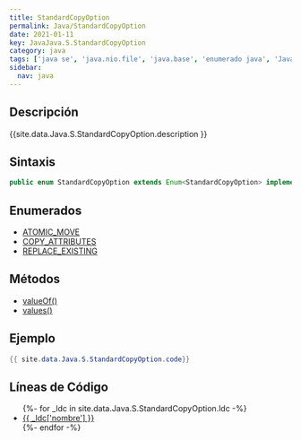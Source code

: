 ```yaml
---
title: StandardCopyOption
permalink: Java/StandardCopyOption
date: 2021-01-11
key: JavaJava.S.StandardCopyOption
category: java
tags: ['java se', 'java.nio.file', 'java.base', 'enumerado java', 'Java 1.7']
sidebar: 
  nav: java
---
```


## Descripción
{{site.data.Java.S.StandardCopyOption.description }}

## Sintaxis
~~~java
public enum StandardCopyOption extends Enum<StandardCopyOption> implements CopyOption
~~~

## Enumerados
* [ATOMIC_MOVE](/Java/StandardCopyOption/ATOMIC_MOVE)
* [COPY_ATTRIBUTES](/Java/StandardCopyOption/COPY_ATTRIBUTES)
* [REPLACE_EXISTING](/Java/StandardCopyOption/REPLACE_EXISTING)

## Métodos
* [valueOf()](/Java/StandardCopyOption/valueOf)
* [values()](/Java/StandardCopyOption/values)

## Ejemplo
~~~java
{{ site.data.Java.S.StandardCopyOption.code}}
~~~

## Líneas de Código
<ul>
{%- for _ldc in site.data.Java.S.StandardCopyOption.ldc -%}
   <li>
       <a href="{{_ldc['url'] }}">{{ _ldc['nombre'] }}</a>
   </li>
{%- endfor -%}
</ul>
